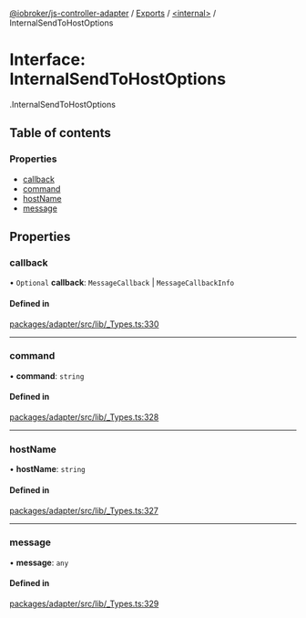 [@iobroker/js-controller-adapter](../README.md) / [Exports](../modules.md) / [<internal\>](../modules/internal_.md) / InternalSendToHostOptions

# Interface: InternalSendToHostOptions

[<internal>](../modules/internal_.md).InternalSendToHostOptions

## Table of contents

### Properties

- [callback](internal_.InternalSendToHostOptions.md#callback)
- [command](internal_.InternalSendToHostOptions.md#command)
- [hostName](internal_.InternalSendToHostOptions.md#hostname)
- [message](internal_.InternalSendToHostOptions.md#message)

## Properties

### callback

• `Optional` **callback**: `MessageCallback` \| `MessageCallbackInfo`

#### Defined in

[packages/adapter/src/lib/_Types.ts:330](https://github.com/ioBroker/ioBroker.js-controller/blob/4be02248/packages/adapter/src/lib/_Types.ts#L330)

___

### command

• **command**: `string`

#### Defined in

[packages/adapter/src/lib/_Types.ts:328](https://github.com/ioBroker/ioBroker.js-controller/blob/4be02248/packages/adapter/src/lib/_Types.ts#L328)

___

### hostName

• **hostName**: `string`

#### Defined in

[packages/adapter/src/lib/_Types.ts:327](https://github.com/ioBroker/ioBroker.js-controller/blob/4be02248/packages/adapter/src/lib/_Types.ts#L327)

___

### message

• **message**: `any`

#### Defined in

[packages/adapter/src/lib/_Types.ts:329](https://github.com/ioBroker/ioBroker.js-controller/blob/4be02248/packages/adapter/src/lib/_Types.ts#L329)
